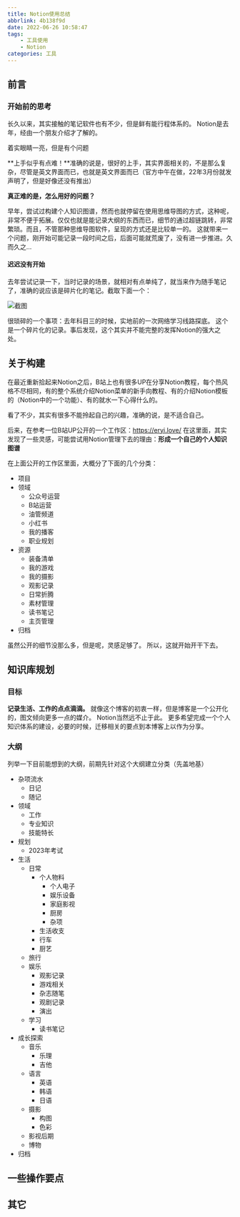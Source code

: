 ```yaml
---
title: Notion使用总结
abbrlink: 4b138f9d
date: 2022-06-26 10:58:47
tags:
	- 工具使用
	- Notion
categories: 工具
---
```



## 前言

### 开始前的思考
长久以来，其实接触的笔记软件也有不少，但是鲜有能行程体系的。
Notion是去年，经由一个朋友介绍才了解的。

<!-- more -->

着实眼睛一亮，但是有个问题

**上手似乎有点难！**准确的说是，很好的上手，其实界面相关的，不是那么复杂，尽管是英文界面而已，也就是英文界面而已（官方中午在做，22年3月份就发声明了，但是好像还没有推出）

**真正难的是，怎么用好的问题？**

早年，尝试过构建个人知识图谱，然而也就停留在使用思维导图的方式，这种呢，非常不便于拓展。仅仅也就是能记录大纲的东西而已，细节的通过超链跳转，非常繁琐。而且，不管那种思维导图软件，呈现的方式还是比较单一的。
这就带来一个问题，刚开始可能记录一段时间之后，后面可能就荒废了，没有进一步推进。久而久之...

#### 迟迟没有开始
去年尝试记录一下，当时记录的场景，就相对有点单纯了，就当来作为随手笔记了，准确的说应该是碎片化的笔记。截取下面一个：

![截图](4b138f9d/2023-01-07_144708.jpg)

很琐碎的一个事项：去年科目三的时候，实地前的一次网络学习线路探底。
这个是一个碎片化的记录。事后发现，这个其实并不能完整的发挥Notion的强大之处。

## 关于构建
在最近重新拾起来Notion之后，B站上也有很多UP在分享Notion教程，每个热风格不尽相同，有的整个系统介绍Notion菜单的新手向教程、有的介绍Notion模板的（Notion中的一个功能）、有的就水一下心得什么的。

看了不少，其实有很多不能拎起自己的兴趣，准确的说，是不适合自己。

后来，在参考一位B站UP公开的一个工作区：https://eryi.love/
在这里面，其实发现了一些灵感，可能尝试用Notion管理下去的理由：**形成一个自己的个人知识图谱**

在上面公开的工作区里面，大概分了下面的几个分类：
- 项目
- 领域
	+ 公众号运营
	+ B站运营
	+ 油管频道
	+ 小红书
	+ 我的播客
	+ 职业规划
- 资源
	+ 装备清单
	+ 我的游戏
	+ 我的摄影
	+ 观影记录
	+ 日常折腾
	+ 素材管理
	+ 读书笔记
	+ 主页管理
- 归档

虽然公开的细节没那么多，但是呢，灵感足够了。
所以，这就开始开干下去。

## 知识库规划
### 目标
**记录生活、工作的点点滴滴。**
就像这个博客的初衷一样，但是博客是一个公开化的，图文倾向更多一点的媒介。
Notion当然远不止于此。
更多希望完成一个个人知识体系的建设，必要的时候，迁移相关的要点到本博客上以作为分享。

### 大纲
列举一下目前能想到的大纲，前期先针对这个大纲建立分类（先盖地基）
- 杂项流水
	+ 日记
	+ 随记
- 领域
	+ 工作
	+ 专业知识
	+ 技能特长
- 规划
	+ 2023年考试
- 生活
	+ 日常
		* 个人物料
			- 个人电子
			- 娱乐设备
			- 家庭影视
			- 厨房
			- 杂项
		* 生活收支
		* 行车
		* 厨艺
	+ 旅行
	+ 娱乐
		* 观影记录
		* 游戏相关
		* 杂志随笔
		* 观剧记录
		* 演出
	+ 学习
		* 读书笔记
- 成长探索
	+ 音乐
		* 乐理
		* 吉他
	+ 语言
		* 英语
		* 韩语
		* 日语
	+ 摄影
		* 构图
		* 色彩
	+ 影视后期
	+ 博物
- 归档

## 一些操作要点



## 其它
